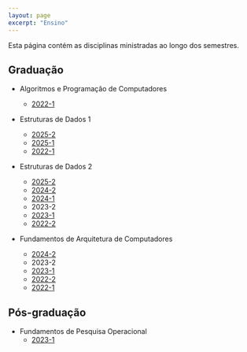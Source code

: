 ```yaml
---
layout: page
excerpt: "Ensino"
---
```


Esta página contém as disciplinas ministradas ao longo dos semestres.

## Graduação

* Algoritmos e Programação de Computadores
  + [2022-1](apc-2022-1)

* Estruturas de Dados 1
  + [2025-2](eda1-2025-2)
  + [2025-1](eda1-2025-1)
  + [2022-1](eda-2022-1)

* Estruturas de Dados 2
  + [2025-2](eda2-2025-2)
  + [2024-2](eda2-2024-2)
  + [2024-1](eda2-2024-1)
  + 2023-2
  + [2023-1](eda2-2023-1)
  + [2022-2](eda2-2022-2)

* Fundamentos de Arquitetura de Computadores
  + [2024-2](fac-2024-2)
  + 2023-2
  + [2023-1](fac-2023-1)
  + [2022-2](fac-2022-2)
  + [2022-1](fac-2022-1)

## Pós-graduação

* Fundamentos de Pesquisa Operacional
  + [2023-1](fpo-2023-1)
